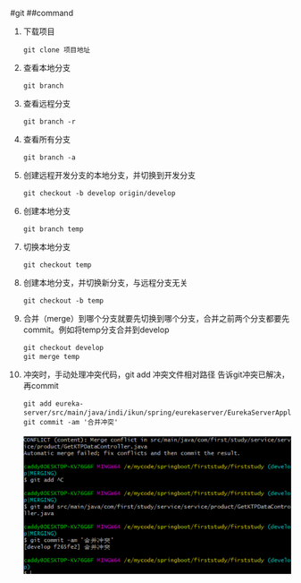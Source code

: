 #git
##command
1. 下载项目 
    ```shell script
    git clone 项目地址
    ```

1. 查看本地分支
    ```shell script
    git branch
    ```
1. 查看远程分支
    ```shell script
    git branch -r
    ```
1. 查看所有分支
    ```shell script
    git branch -a
    ```
1. 创建远程开发分支的本地分支，并切换到开发分支
   ```shell script
   git checkout -b develop origin/develop
   ```
1. 创建本地分支
   ```shell script
   git branch temp
   ```
1. 切换本地分支
   ```shell script
   git checkout temp
   ```
1. 创建本地分支，并切换新分支，与远程分支无关
   ```shell script
   git checkout -b temp
   ```
1. 合并（merge）到哪个分支就要先切换到哪个分支，合并之前两个分支都要先commit。例如将temp分支合并到develop
   ```shell script
   git checkout develop
   git merge temp
   ```
1. 冲突时，手动处理冲突代码，git add 冲突文件相对路径 告诉git冲突已解决，再commit
   ```shell script
   git add eureka-server/src/main/java/indi/ikun/spring/eurekaserver/EurekaServerApplication.java
   git commit -am '合并冲突'
   ```
   ![image](img/git_merge.png)